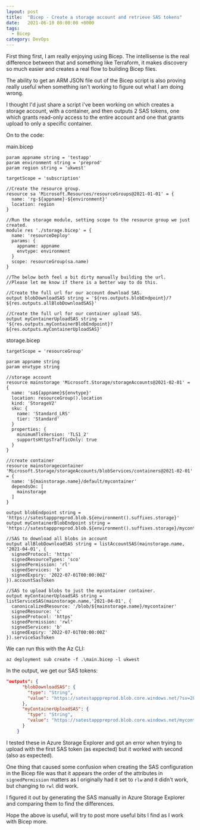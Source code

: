 ```yaml
---
layout: post
title:  "Bicep - Create a storage account and retrieve SAS tokens"
date:   2021-06-10 00:00:00 +0000
tags:
  - Bicep
category: DevOps
---
```


First thing first, I am really enjoying using Bicep. The intellisense is the real difference between that and something like Terraform, it makes discovery so much easier and creates a real flow to building Bicep files.

The ability to get an ARM JSON file out of the Bicep script is also proving really useful when something isn't working to figure out what I am doing wrong.


I thought I'd just share a script i've been working on which creates a storage account, with a container, and then outputs 2 SAS tokens, one which grants read-only access to the entire account and one that grants upload to only a specific container.


On to the code:

main.bicep
```
param appname string = 'testapp'
param environment string = 'preprod'
param region string = 'ukwest'

targetScope = 'subscription'

//Create the resource group.
resource sa 'Microsoft.Resources/resourceGroups@2021-01-01' = {
  name: 'rg-${appname}-${environment}'
  location: region
}

//Run the storage module, setting scope to the resource group we just created.
module res './storage.bicep' = {
  name: 'resourceDeploy'
  params: {
    appname: appname
    envtype: environment
  }
  scope: resourceGroup(sa.name)
}

//The below both feel a bit dirty manually building the url. 
//Please let me know if there is a better way to do this.

//Create the full url for our account download SAS.
output blobDownloadSAS string = '${res.outputs.blobEndpoint}/?${res.outputs.allBlobDownloadSAS}'

//Create the full url for our container upload SAS.
output myContainerUploadSAS string = '${res.outputs.myContainerBlobEndpoint}?${res.outputs.myContainerUploadSAS}'
```

storage.bicep
```
targetScope = 'resourceGroup'

param appname string
param envtype string

//storage account
resource mainstorage 'Microsoft.Storage/storageAccounts@2021-02-01' = {
  name: 'sa${appname}${envtype}'
  location: resourceGroup().location
  kind: 'StorageV2'
  sku: {
    name: 'Standard_LRS'
    tier: 'Standard'
  }
  properties: {
    minimumTlsVersion: 'TLS1_2'
    supportsHttpsTrafficOnly: true
  }
}

//create container
resource mainstoragecontainer 'Microsoft.Storage/storageAccounts/blobServices/containers@2021-02-01' = {
  name: '${mainstorage.name}/default/mycontainer'
  dependsOn: [
    mainstorage
  ]
}

output blobEndpoint string = 'https://satestapppreprod.blob.${environment().suffixes.storage}'
output myContainerBlobEndpoint string = 'https://satestapppreprod.blob.${environment().suffixes.storage}/mycontainer'

//SAS to download all blobs in account
output allBlobDownloadSAS string = listAccountSAS(mainstorage.name, '2021-04-01', {
  signedProtocol: 'https'
  signedResourceTypes: 'sco'
  signedPermission: 'rl'
  signedServices: 'b'
  signedExpiry: '2022-07-01T00:00:00Z'
}).accountSasToken

//SAS to upload blobs to just the mycontainer container.
output myContainerUploadSAS string = listServiceSAS(mainstorage.name,'2021-04-01', {
  canonicalizedResource: '/blob/${mainstorage.name}/mycontainer'
  signedResource: 'c'
  signedProtocol: 'https'
  signedPermission: 'rwl'
  signedServices: 'b'
  signedExpiry: '2022-07-01T00:00:00Z'
}).serviceSasToken
```

We can run this with the Az CLI:
```
az deployment sub create -f .\main.bicep -l ukwest
```

In the output, we get our SAS tokens:
```json
"outputs": {
      "blobDownloadSAS": {
        "type": "String",
        "value": "https://satestapppreprod.blob.core.windows.net/?sv=2015-04-05&ss=b&srt=sco&sp=rl&se=2022-07-01T00%3A00%3A00.0000000Z&spr=https&sig=REDACTED"
      },
      "myContainerUploadSAS": {
        "type": "String",
        "value": "https://satestapppreprod.blob.core.windows.net/mycontainer?sv=2015-04-05&sr=c&spr=https&se=2022-07-01T00%3A00%3A00.0000000Z&sp=rwl&sig=REDACTED"
      }
    }
```

I tested these in Azure Storage Explorer and got an error when trying to upload with the first SAS token (as expected) but it worked with second (also as expected).

One thing that caused some confusion when creating the SAS configuration in the Bicep file was that it appears the order of the attributes in `signedPermission` matters as I originally had it set to `rlw` and it didn't work, but changing to `rwl` did work.

I figured it out by generating the SAS manually in Azure Storage Explorer and comparing them to find the differences.

Hope the above is useful, will try to post more useful bits I find as I work with Bicep more.